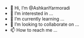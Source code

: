 - 👋 Hi, I’m @AshkanYarmoradi
- 👀 I’m interested in ...
- 🌱 I’m currently learning ...
- 💞️ I’m looking to collaborate on ...
- 📫 How to reach me ...

<!---
AshkanYarmoradi/AshkanYarmoradi is a ✨ special ✨ repository because its `README.md` (this file) appears on your GitHub profile.
You can click the Preview link to take a look at your changes.
--->
